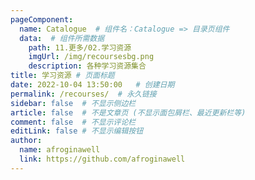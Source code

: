 ```yaml
---
pageComponent:
  name: Catalogue  # 组件名：Catalogue => 目录页组件
  data:  # 组件所需数据
    path: 11.更多/02.学习资源
    imgUrl: /img/recoursesbg.png
    description: 各种学习资源集合
title: 学习资源	# 页面标题
date: 2022-10-04 13:50:00	# 创建日期
permalink: /recourses/	# 永久链接
sidebar: false	# 不显示侧边栏
article: false	# 不是文章页 (不显示面包屑栏、最近更新栏等)
comment: false	# 不显示评论栏
editLink: false	# 不显示编辑按钮
author:
  name: afroginawell
  link: https://github.com/afroginawell
---
```

